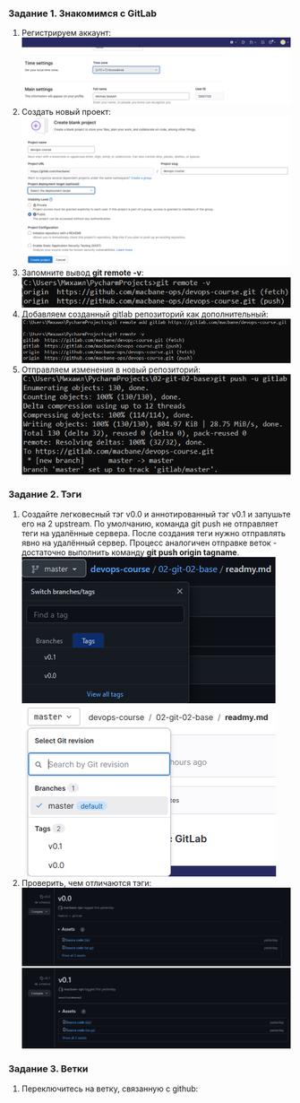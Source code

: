 ### Задание 1. Знакомимся с GitLab

1. Регистрируем аккаунт:  
![img.png](img.png)  
2. Создать новый проект:  
![img_1.png](img_1.png)  
3. Запомните вывод **git remote -v**:  
![img_2.png](img_2.png)  
4. Добавляем созданный gitlab репoзиторий как дополнительный:  
![img_3.png](img_3.png)  
5. Отправляем изменения в новый репозиторий:  
![img_4.png](img_4.png)  

### Задание 2. Тэги

1. Создайте легковесный тэг v0.0 и аннотированный тэг v0.1 и запушьте его на 2 upstream. По умолчанию, команда git push не отправляет теги на удалённые сервера. После создания теги нужно отправлять явно на удалённый сервер. Процесс аналогичен отправке веток - достаточно выполнить команду **git push origin tagname**.  
![img_6.png](img_6.png)  
![img_7.png](img_7.png)  
2. Проверить, чем отличаются тэги:  
![img_8.png](img_8.png)  
![img_9.png](img_9.png)  

### Задание 3. Ветки

1. Переключитесь на ветку, связанную с github:
